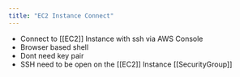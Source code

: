 ```yaml
---
title: "EC2 Instance Connect"
---
```

- Connect to [[EC2]] Instance with ssh via AWS Console
- Browser based shell
- Dont need key pair
- SSH need to be open on the [[EC2]] Instance [[SecurityGroup]]